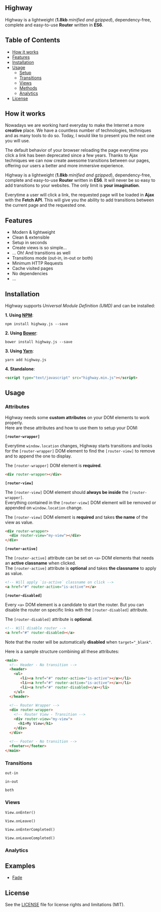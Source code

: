 ## Highway

Highway is a lightweight (**1.8kb** *minified and gzipped*), dependency-free, complete and easy-to-use **Router** written in **ES6**.

## Table of Contents

- [How it works](#how-it-works)
- [Features](#features)
- [Installation](#installation)
- [Usage](#usage)
	- [Setup](#setup)
	- [Transitions](#transitions)
	- [Views](#views)
	- [Methods](#methods)
	- [Analytics](#analytics)
- [License](#license)

## How it works

Nowadays we are working hard everyday to make the Internet a more **creative** place. We have a countless number of technologies, techniques and as many tools to do so. Today, I would like to present you the next one you will use.

The default behavior of your browser reloading the page everytime you click a link has been deprecated since a few years. Thanks to Ajax techniques we can now create awesome transitions between our pages, offering our users a better and more immersive experience.

Highway is a lightweight (**1.8kb** *minified and gzipped*), dependency-free, complete and easy-to-use **Router** written in **ES6**. It will never be so easy to add transitions to your websites. The only limit is **your imagination**.

Everytime a user will click a link, the requested page will be loaded in **Ajax** with the **Fetch API**. This will give you the ability to add transitions between the current page and the requested one.

## Features

- Modern & lightweight
- Clean & extensible
- Setup in seconds
- Create views is so simple...
- ... Oh! And transitions as well
- Transitions mode (out-in, in-out or both)
- Minimum HTTP Requests
- Cache visited pages
- No dependencies
- ...


## Installation

Highway supports *Universal Module Definition (UMD)* and can be installed:

**1. Using [NPM](https://www.npmjs.com/get-npm)**:

```
npm install highway.js --save
```

**2. Using [Bower](https://bower.io/)**:

```
bower install highway.js --save
```

**3. Using [Yarn](https://yarnpkg.com/en/)**:

```
yarn add highway.js
```

**4. Standalone**:

```html
<script type="text/javascript" src="highway.min.js"></script>
```

## Usage
### Attributes

Highway needs some **custom attributes** on your DOM elements to work properly.  
Here are these attributes and how to use them to setup your DOM:

**`[router-wrapper]`**

Everytime `window.location` changes, Highway starts transitions and looks for the `[router-wrapper]` DOM element to find the `[router-view]` to remove and to append the one to display.

The `[router-wrapper]` DOM element is **required**.

```html
<div router-wrapper></div>
```

**`[router-view]`**

The `[router-view]` DOM element should **always be inside** the `[router-wrapper]`.  
Everything contained in the `[router-view]` DOM element will be removed or appended on `window.location` change.
 
The `[router-view]` DOM element is **required** and takes **the name** of the view as value.

```html
<div router-wrapper>
  <div router-view="my-view"></div>
</div>
``` 

**`[router-active]`**

The `[router-active]` attribute can be set on `<a>` DOM elements that needs an **active classname** when clicked.  
The `[router-active]` attribute is **optional** and takes **the classname** to apply as value.

```html
<!-- Will apply `is-active` classname on click -->
<a href="#" router-active="is-active"></a>
``` 

**`[router-disabled]`**

Every `<a>` DOM element is a candidate to start the router. But you can disable the router on specific links with the `[router-disabled]` attribute.

The `[router-disabled]` attribute is **optional**.

```html
<!-- Will disable router -->
<a href="#" router-disabled></a>
```

Note that the router will be automatically **disabled** when `target="_blank"`.

Here is a sample structure combining all these attributes:

```html
<main>
  <!-- Header - No transition -->
  <header>
    <ul>
  	   <li><a href="#" router-active="is-active"></a></li>
  	   <li><a href="#" router-active="is-active"></a></li>
  	   <li><a href="#" router-disabled></a></li>
    </ul>
  </header>
  
  <!-- Router Wrapper -->
  <div router-wrapper>
    <!-- Router View - Transition -->
    <div router-view="my-view">
      <h1>My View</h1>
    </div>
  </div>
  
  <!-- Footer - No transition -->
  <footer></footer>
</main>
```

### Transitions
`out-in`

`in-out`

`both`

### Views

`View.onEnter()`

`View.onLeave()`

`View.onEnterCompleted()`

`View.onLeaveCompleted()`

### Analytics

## Examples

- [Fade](https://github.com/Anthodpnt/Highway/tree/master/examples/fade)

## License

See the [LICENSE](https://github.com/Anthodpnt/Highway/blob/master/LICENSE.md) file for license rights and limitations (MIT).